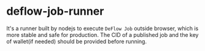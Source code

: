 # deflow-job-runner

It's a runner built by nodejs to execute `DeFlow Job` outside browser, which is more stable and safe for production. The CID of a published job and the key of wallet(if needed) should be provided before running.

